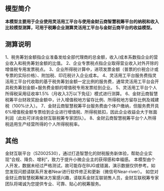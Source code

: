 ## 模型简介

**本模型主要用于企业使用灵活用工平台与使用金财云商智慧税筹平台的纳税和收入比较模型测算，可用于税筹企业测算灵活用工平台与金财云商平台的收益模型。**



## 测算说明

1、税务筹划金额指企业准备发给全部代理商的总金额，收入/成本系数指企业的营业收入和税务筹划金额的比值。
2、企业专票税点指企业取得营业收入对外开除的增值税专用发票税点。
3、企业所得税计算中，进项发票金额（普票的价税合计或专票的实际价格）、附加税、印花税计入企业成本。
4、灵活用工平台服务费指灵活用工平台代收取的基于税务筹划金额一定比例的服务费，通常灵活用工平台会开具税务筹划金额+服务费金额的增值税专用发票给到企业。
5、灵活用工平台个人所得税采用征收率1.5%（月收入3万以下免征）模式进行测算。
6、金财云商智慧税筹平台财政奖励金额中，计入增值税地方留存比例、所得税地方留存比例及城建税（100%计入）。
7、金财云商智慧税筹平台服务费由个体户缴纳，但服务费开具6%增值税金额专票给到企业进行增值税、所得税抵扣，因此企业收益会大于账面利润（此处可详询金财互联税筹专家团队）。
8、金财云商智慧税筹平台个人所得税适用生产经营所得的个人所得税税率。



## 其他

金财互联平台（SZ002530），通过打造智慧化的财税服务新体验，帮助企业实现“合规、降负、增利”，致力于提升小微企业主的获得感和幸福感。
本模型由个人开发，数据未经过严格测试，故可能存在BUG或错漏，演示数据仅供参考。如您发现问题请联系开发者Near进行软件修正和更新（微信号Near-river）。
如您对金财云商智慧税筹解决方案感兴趣，请联系金财互联销售人员，金财互联税筹专家团队将竭诚为您提供专业、可靠、贴心的税筹服务。
  
